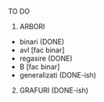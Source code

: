 TO DO

1. ARBORI
- binari (DONE)
- avl [fac binar]
- regasire (DONE)
- B [fac binar]
- generalizati (DONE-ish)

2. GRAFURI (DONE-ish)
